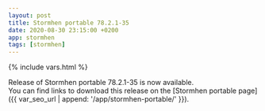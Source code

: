 ```yaml
---
layout: post
title: Stormhen portable 78.2.1-35
date: 2020-08-30 23:15:00 +0200
app: stormhen
tags: [stormhen]
---
```

{% include vars.html %}

Release of Stormhen portable 78.2.1-35 is now available.<br />
You can find links to download this release on the [Stormhen portable page]({{ var_seo_url | append: '/app/stormhen-portable/' }}).
